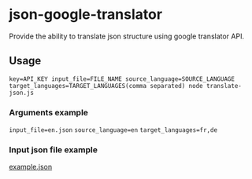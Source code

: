 # json-google-translator

Provide the ability to translate json structure using google translator API.

## Usage

`key=API_KEY input_file=FILE_NAME source_language=SOURCE_LANGUAGE target_languages=TARGET_LANGUAGES(comma separated) node translate-json.js`

### Arguments example

`input_file=en.json`
`source_language=en`
`target_languages=fr,de` 

### Input json file example

[example.json](example.json)
